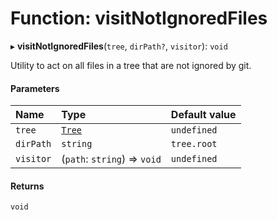 # Function: visitNotIgnoredFiles

▸ **visitNotIgnoredFiles**(`tree`, `dirPath?`, `visitor`): `void`

Utility to act on all files in a tree that are not ignored by git.

#### Parameters

| Name      | Type                                                | Default value |
| :-------- | :-------------------------------------------------- | :------------ |
| `tree`    | [`Tree`](/reference/core-api/devkit/documents/Tree) | `undefined`   |
| `dirPath` | `string`                                            | `tree.root`   |
| `visitor` | (`path`: `string`) => `void`                        | `undefined`   |

#### Returns

`void`
